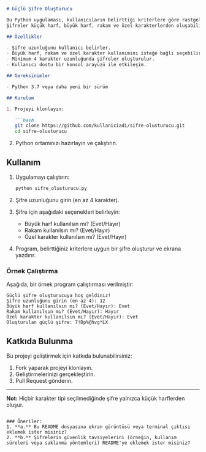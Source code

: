 ```markdown
# Güçlü Şifre Oluşturucu

Bu Python uygulaması, kullanıcıların belirttiği kriterlere göre rastgele güçlü şifreler oluşturur. 
Şifreler küçük harf, büyük harf, rakam ve özel karakterlerden oluşabilir.

## Özellikler

- Şifre uzunluğunu kullanıcı belirler.
- Büyük harf, rakam ve özel karakter kullanımını isteğe bağlı seçebilirsiniz.
- Minimum 4 karakter uzunluğunda şifreler oluşturulur.
- Kullanıcı dostu bir konsol arayüzü ile etkileşim.

## Gereksinimler

- Python 3.7 veya daha yeni bir sürüm

## Kurulum

1. Projeyi klonlayın:

   ```bash
   git clone https://github.com/kullaniciadi/sifre-olusturucu.git
   cd sifre-olusturucu
   ```

2. Python ortamınızı hazırlayın ve çalıştırın.

## Kullanım

1. Uygulamayı çalıştırın:

   ```bash
   python sifre_olusturucu.py
   ```

2. Şifre uzunluğunu girin (en az 4 karakter).
3. Şifre için aşağıdaki seçenekleri belirleyin:
   - Büyük harf kullanılsın mı? (Evet/Hayır)
   - Rakam kullanılsın mı? (Evet/Hayır)
   - Özel karakter kullanılsın mı? (Evet/Hayır)

4. Program, belirttiğiniz kriterlere uygun bir şifre oluşturur ve ekrana yazdırır.

### Örnek Çalıştırma

Aşağıda, bir örnek program çalıştırması verilmiştir:

```plaintext
Güçlü şifre oluşturucuya hoş geldiniz!
Şifre uzunluğunu girin (en az 4): 12
Büyük harf kullanılsın mı? (Evet/Hayır): Evet
Rakam kullanılsın mı? (Evet/Hayır): Hayır
Özel karakter kullanılsın mı? (Evet/Hayır): Evet
Oluşturulan güçlü şifre: 7!Dp%@hvg*LX
```

## Katkıda Bulunma

Bu projeyi geliştirmek için katkıda bulunabilirsiniz:

1. Fork yaparak projeyi klonlayın.
2. Geliştirmelerinizi gerçekleştirin.
3. Pull Request gönderin.


---

**Not:** Hiçbir karakter tipi seçilmediğinde şifre yalnızca küçük harflerden oluşur.
```

### Öneriler:
1. **a.** Bu README dosyasına ekran görüntüsü veya terminal çıktısı eklemek ister misiniz?  
2. **b.** Şifrelerin güvenlik tavsiyelerini (örneğin, kullanım süreleri veya saklanma yöntemleri) README'ye eklemek ister misiniz?
